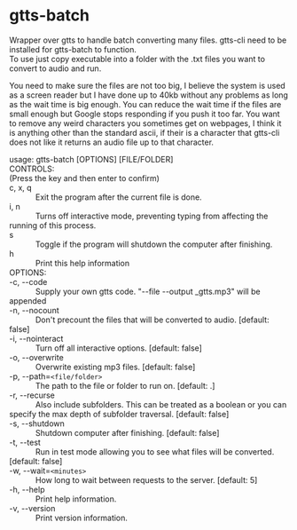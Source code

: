 # gtts-batch   
   
Wrapper over gtts to handle batch converting many files. gtts-cli need to be installed for gtts-batch to function.   
To use just copy executable into a folder with the .txt files you want to convert to audio and run.    

You need to make sure the files are not too big, I believe the system is used as a screen reader but I have done up to 40kb without any problems as long as the wait time is big enough. You can reduce the wait time if the files are small enough but Google stops responding if you push it too far. You want to remove any weird characters you sometimes get on webpages, I think it is anything other than the standard ascii, if their is a character that gtts-cli does not like it returns an audio file up to that character.

usage: gtts-batch [OPTIONS] [FILE/FOLDER]   
CONTROLS:   
(Press the key and then enter to confirm)   
c, x, q   
&nbsp;&nbsp;&nbsp;&nbsp;&nbsp;&nbsp;&nbsp;&nbsp;&nbsp;&nbsp;&nbsp;&nbsp;Exit the program after the current file is done.   
i, n   
&nbsp;&nbsp;&nbsp;&nbsp;&nbsp;&nbsp;&nbsp;&nbsp;&nbsp;&nbsp;&nbsp;&nbsp;Turns off interactive mode, preventing typing from affecting the running of this process.   
s   
&nbsp;&nbsp;&nbsp;&nbsp;&nbsp;&nbsp;&nbsp;&nbsp;&nbsp;&nbsp;&nbsp;&nbsp;Toggle if the program will shutdown the computer after finishing.   
h   
&nbsp;&nbsp;&nbsp;&nbsp;&nbsp;&nbsp;&nbsp;&nbsp;&nbsp;&nbsp;&nbsp;&nbsp;Print this help information   
OPTIONS:   
-c, --code   
&nbsp;&nbsp;&nbsp;&nbsp;&nbsp;&nbsp;&nbsp;&nbsp;&nbsp;&nbsp;&nbsp;&nbsp;Supply your own gtts code. "--file <FILE> --output <FILE>_gtts.mp3" will be appended   
-n, --nocount   
&nbsp;&nbsp;&nbsp;&nbsp;&nbsp;&nbsp;&nbsp;&nbsp;&nbsp;&nbsp;&nbsp;&nbsp;Don't precount the files that will be converted to audio. [default: false]   
-i, --nointeract   
&nbsp;&nbsp;&nbsp;&nbsp;&nbsp;&nbsp;&nbsp;&nbsp;&nbsp;&nbsp;&nbsp;&nbsp;Turn off all interactive options. [default: false]   
-o, --overwrite   
&nbsp;&nbsp;&nbsp;&nbsp;&nbsp;&nbsp;&nbsp;&nbsp;&nbsp;&nbsp;&nbsp;&nbsp;Overwrite existing mp3 files. [default: false]   
-p, --path=`<file/folder>`   
&nbsp;&nbsp;&nbsp;&nbsp;&nbsp;&nbsp;&nbsp;&nbsp;&nbsp;&nbsp;&nbsp;&nbsp;The path to the file or folder to run on. [default: .]   
-r, --recurse   
&nbsp;&nbsp;&nbsp;&nbsp;&nbsp;&nbsp;&nbsp;&nbsp;&nbsp;&nbsp;&nbsp;&nbsp;Also include subfolders. This can be treated as a boolean or you can specify the max depth of subfolder traversal. [default: false]   
-s, --shutdown   
&nbsp;&nbsp;&nbsp;&nbsp;&nbsp;&nbsp;&nbsp;&nbsp;&nbsp;&nbsp;&nbsp;&nbsp;Shutdown computer after finishing. [default: false]   
-t, --test   
&nbsp;&nbsp;&nbsp;&nbsp;&nbsp;&nbsp;&nbsp;&nbsp;&nbsp;&nbsp;&nbsp;&nbsp;Run in test mode allowing you to see what files will be converted. [default: false]   
-w, --wait=`<minutes>`   
&nbsp;&nbsp;&nbsp;&nbsp;&nbsp;&nbsp;&nbsp;&nbsp;&nbsp;&nbsp;&nbsp;&nbsp;How long to wait between requests to the server. [default: 5]   
-h, --help   
&nbsp;&nbsp;&nbsp;&nbsp;&nbsp;&nbsp;&nbsp;&nbsp;&nbsp;&nbsp;&nbsp;&nbsp;Print help information.   
-v, --version   
&nbsp;&nbsp;&nbsp;&nbsp;&nbsp;&nbsp;&nbsp;&nbsp;&nbsp;&nbsp;&nbsp;&nbsp;Print version information.   

